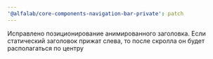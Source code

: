 ```yaml
---
'@alfalab/core-components-navigation-bar-private': patch
---
```


Исправлено позиционирование анимированного заголовка. Если статический заголовок прижат слева, то после скролла он будет располагаться по центру
